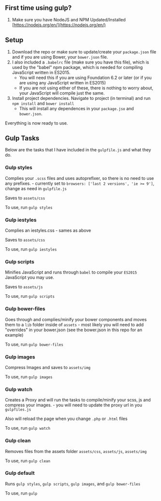 ## First time using gulp?

1. Make sure you have NodeJS and NPM Updated/Installed [https://nodejs.org/en/](https://nodejs.org/en/)

## Setup

1. Download the repo or make sure to update/create your `package.json` file and if you are using Bower, your `bower.json` file.
2. I also included a `.babelrc` file (make sure you have this file), which is used by the "babel" npm package, which is needed for compiling JavaScript written in ES2015.
	- You will need this if you are using Foundation 6.2 or later (or if you are using any JavaScript written in ES2015) 
	- If you are not using either of these, there is nothing to worry about, your JavaScript will compile just the same.
3. Install project dependencies. Navigate to project (in terminal) and run `npm install` and `bower install`
	- This will install any dependences in your `package.jso` and `bower.json`.

Everything is now ready to use.

## Gulp Tasks

Below are the tasks that I have included in the `gulpfile.js` and what they do.

### Gulp styles

Complies your `.scss` files and uses autoprefixer, so there is no need to use any prefixes.
	- currently set to `browsers: ['last 2 versions', 'ie >= 9']`, change as need in `gulpfile.js`

Saves to `assets/css`

To use, run `gulp styles`

### Gulp iestyles

Complies an iestyles.css
	- sames as above

Saves to `assets/css`

To use, run `gulp iestyles`	

### Gulp scripts

Minifies JavaScript and runs through `babel` to compile your `ES2015` JavaScript you may use.

Saves to `assets/js`

To use, run `gulp scripts`	

### Gulp bower-files

Goes through and complies/minify your bower components and moves them to a `lib` folder inside of `assets`
	- most likely you will need to add "overrides" in your bower.json (see the bower.json in this repo for an example)

To use, run `gulp bower-files`

### Gulp images

Compress Images and saves to `assets/img`

To use, run `gulp images`


### Gulp watch

Creates a Proxy and will run the tasks to compile/minify your scss, js and compress your images.
	- you will need to update the proxy url in you `gulpfiles.js`

Also will reload the page when you change `.php` or `.html` files  

To use, run `gulp watch`

### Gulp clean

Removes files from the assets folder
	`assets/css`, `assets/js`, `assets/img`

To use, run `gulp clean`

### Gulp default

Runs `gulp styles`, `gulp scripts`, `gulp images`, and `gulp bower-files`

To use, run `gulp`	
